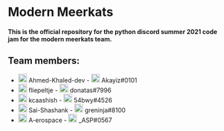 # Modern Meerkats

#### This is the official repository for the python discord summer 2021 code jam for the modern meerkats team.

## Team members:
- <img align="centre" alt="github" width="20px" src="https://upload.wikimedia.org/wikipedia/commons/thumb/9/91/Octicons-mark-github.svg/600px-Octicons-mark-github.svg.png" /> Ahmed-Khaled-dev - <img align="centre" alt="github" width="20px" src="https://discord.com/assets/3437c10597c1526c3dbd98c737c2bcae.svg" /> Akayiz#0101
- <img align="centre" alt="github" width="20px" src="https://upload.wikimedia.org/wikipedia/commons/thumb/9/91/Octicons-mark-github.svg/600px-Octicons-mark-github.svg.png" /> fliepeltje - <img align="centre" alt="github" width="20px" src="https://discord.com/assets/3437c10597c1526c3dbd98c737c2bcae.svg" /> donatas#7996
- <img align="centre" alt="github" width="20px" src="https://upload.wikimedia.org/wikipedia/commons/thumb/9/91/Octicons-mark-github.svg/600px-Octicons-mark-github.svg.png" /> kcaashish - <img align="centre" alt="github" width="20px" src="https://discord.com/assets/3437c10597c1526c3dbd98c737c2bcae.svg" /> 54bwy#4526
- <img align="centre" alt="github" width="20px" src="https://upload.wikimedia.org/wikipedia/commons/thumb/9/91/Octicons-mark-github.svg/600px-Octicons-mark-github.svg.png" />  Sai-Shashank - <img align="centre" alt="github" width="20px" src="https://discord.com/assets/3437c10597c1526c3dbd98c737c2bcae.svg" /> greninja#8100
- <img align="centre" alt="github" width="20px" src="https://upload.wikimedia.org/wikipedia/commons/thumb/9/91/Octicons-mark-github.svg/600px-Octicons-mark-github.svg.png" />  A-erospace - <img align="centre" alt="github" width="20px" src="https://discord.com/assets/3437c10597c1526c3dbd98c737c2bcae.svg" /> _ASP#0567
